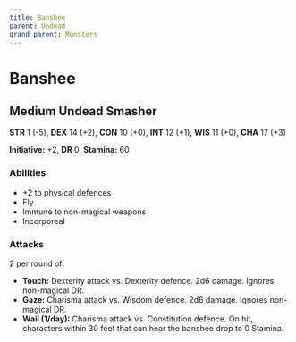 ```yaml
---
title: Banshee
parent: Undead
grand_parent: Monsters
---
```


# Banshee

## Medium Undead Smasher
**STR** 1 (-5), **DEX** 14 (+2), **CON** 10 (+0), **INT** 12 (+1), **WIS** 11 (+0), **CHA** 17 (+3)

**Initiative:** +2, **DR** 0, **Stamina:** 60

### Abilities
* +2 to physical defences
* Fly
* Immune to non-magical weapons
* Incorporeal

### Attacks
2 per round of:
* **Touch:** Dexterity attack vs. Dexterity defence. 2d6 damage. Ignores non-magical DR.
* **Gaze:** Charisma attack vs. Wisdom defence. 2d6 damage. Ignores non-magical DR.
* **Wail (1/day):** Charisma attack vs. Constitution defence. On hit, characters within 30 feet that can hear the banshee drop to 0 Stamina.
